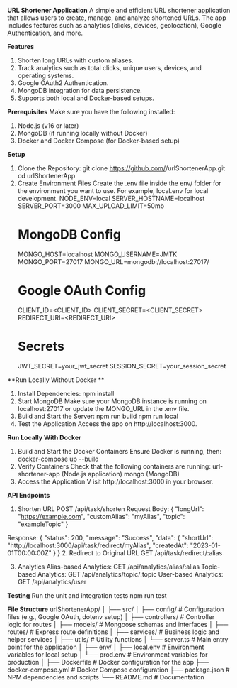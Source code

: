 **URL Shortener Application**
A simple and efficient URL shortener application that allows users to create, manage, and analyze shortened URLs. The app includes features such as analytics (clicks, devices, geolocation), Google Authentication, and more.

**Features**
1. Shorten long URLs with custom aliases.
2. Track analytics such as total clicks, unique users, devices, and operating systems.
3. Google OAuth2 Authentication.
4. MongoDB integration for data persistence.
5. Supports both local and Docker-based setups.

**Prerequisites**
Make sure you have the following installed:
1. Node.js (v16 or later)
2. MongoDB (if running locally without Docker)
3. Docker and Docker Compose (for Docker-based setup)

**Setup**
1. Clone the Repository:
   git clone https://github.com/<your-username>/urlShortenerApp.git
   cd urlShortenerApp
2. Create Environment Files
   Create the .env file inside the env/ folder for the environment you want to use. For example, local.env for local development.
   NODE_ENV=local
   SERVER_HOSTNAME=localhost
   SERVER_PORT=3000
   MAX_UPLOAD_LIMIT=50mb
   # MongoDB Config
   MONGO_HOST=localhost
   MONGO_USERNAME=JMTK
   MONGO_PORT=27017
   MONGO_URL=mongodb://localhost:27017/ 
   # Google OAuth Config
   CLIENT_ID=<CLIENT_ID>
   CLIENT_SECRET=<CLIENT_SECRET>
   REDIRECT_URI=<REDIRECT_URI> 
   # Secrets
   JWT_SECRET=your_jwt_secret
   SESSION_SECRET=your_session_secret

**Run Locally Without Docker  **
1. Install Dependencies:
   npm install
2. Start MongoDB
   Make sure your MongoDB instance is running on localhost:27017 or update the MONGO_URL in the .env file.
3. Build and Start the Server:
   npm run build
   npm run local
4. Test the Application
   Access the app on http://localhost:3000.
   
**Run Locally With Docker**
1. Build and Start the Docker Containers
Ensure Docker is running, then:
   docker-compose up --build
2. Verify Containers
Check that the following containers are running:
   url-shortener-app (Node.js application)
   mongo (MongoDB)
3. Access the Application
V   isit http://localhost:3000 in your browser.

**API Endpoints**
1. Shorten URL
POST /api/task/shorten
Request Body:
{
  "longUrl": "https://example.com",
  "customAlias": "myAlias",
  "topic": "exampleTopic"
}

Response:
{
  "status": 200,
  "message": "Success",
  "data": {
    "shortUrl": "http://localhost:3000/api/task/redirect/myAlias",
    "createdAt": "2023-01-01T00:00:00Z"
  }
}
2. Redirect to Original URL
GET /api/task/redirect/:alias

3. Analytics
Alias-based Analytics: GET /api/analytics/alias/:alias
Topic-based Analytics: GET /api/analytics/topic/:topic
User-based Analytics: GET /api/analytics/user

**Testing**
Run the unit and integration tests
  npm run test

**File Structure**
urlShortenerApp/
│
├── src/
│   ├── config/            # Configuration files (e.g., Google OAuth, dotenv setup)
│   ├── controllers/       # Controller logic for routes
│   ├── models/            # Mongoose schemas and interfaces
│   ├── routes/            # Express route definitions
│   ├── services/          # Business logic and helper services
│   ├── utils/             # Utility functions
│   └── server.ts          # Main entry point for the application
│
├── env/
│   ├── local.env          # Environment variables for local setup
│   └── prod.env           # Environment variables for production
│
├── Dockerfile             # Docker configuration for the app
├── docker-compose.yml     # Docker Compose configuration
├── package.json           # NPM dependencies and scripts
└── README.md              # Documentation

